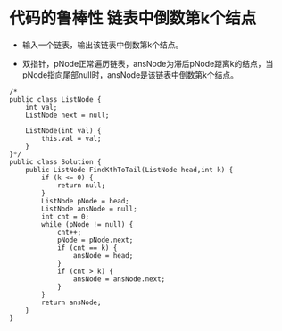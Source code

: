 # 代码的鲁棒性 链表中倒数第k个结点

* 输入一个链表，输出该链表中倒数第k个结点。

* 双指针，pNode正常遍历链表，ansNode为滞后pNode距离k的结点，当pNode指向尾部null时，ansNode是该链表中倒数第k个结点。


```
/*
public class ListNode {
    int val;
    ListNode next = null;

    ListNode(int val) {
        this.val = val;
    }
}*/
public class Solution {
    public ListNode FindKthToTail(ListNode head,int k) {
        if (k <= 0) {
            return null;
        }
        ListNode pNode = head;
        ListNode ansNode = null;
        int cnt = 0;
        while (pNode != null) {
            cnt++;
            pNode = pNode.next;
            if (cnt == k) {
                ansNode = head;
            }
            if (cnt > k) {
                ansNode = ansNode.next;
            }
        }
        return ansNode;
    }
}
```